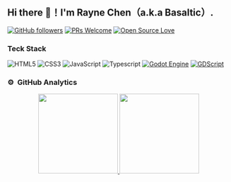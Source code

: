 ## Hi there 👋！I'm Rayne Chen（a.k.a Basaltic）.

[![GitHub followers](https://img.shields.io/github/followers/Basaltic?label=Follow&style=social)](https://github.com/Basaltic?tab=followers)
[![PRs Welcome](https://img.shields.io/badge/PRs-welcome-brightgreen.svg?style=flat&logo=github)](https://github.com/Basaltic) 
[![Open Source Love](https://badges.frapsoft.com/os/v2/open-source.svg?v=103)](https://github.com/Basaltic)

### Teck Stack
![HTML5](https://img.shields.io/badge/html5-%23E34F26.svg?style=for-the-badge&logo=html5&logoColor=white)
![CSS3](https://img.shields.io/badge/css3-%231572B6.svg?style=for-the-badge&logo=css3&logoColor=white)
![JavaScript](https://img.shields.io/badge/javascript-%23323330.svg?style=for-the-badge&logo=javascript&logoColor=%23F7DF1E)
![Typescript](https://img.shields.io/badge/typescript-%23323330.svg?style=for-the-badge&logo=typescript&logoColor=%23F7DF1E)
[![Godot Engine](https://img.shields.io/badge/GODOT-%23FFFFFF.svg?style=for-the-badge&logo=godot-engine)](https://godotengine.org)
[![GDScript](https://img.shields.io/badge/GDScript-5e5086?style=for-the-badge)](https://docs.godotengine.org/es/4.x/tutorials/scripting/gdscript/gdscript_basics.html)


### ⚙️ &nbsp;GitHub Analytics

<p align="center">
<a href="https://github.com/Basaltic">
  <img height="180em" src="https://github-readme-stats.vercel.app/api?username=basaltic&show_icons=true&theme=moltack&include_all_commits=true&count_private=true"/>
  <img height="180em" src="https://github-readme-stats.vercel.app/api/top-langs/?username=basaltic&layout=compact&langs_count=8&theme=moltack"/>
</a>
</p>

<!--
**Basaltic/Basaltic** is a ✨ _special_ ✨ repository because its `README.md` (this file) appears on your GitHub profile.

Here are some ideas to get you started:

- 🔭 I’m currently working on ...
- 🌱 I’m currently learning ...
- 👯 I’m looking to collaborate on ...
- 🤔 I’m looking for help with ...
- 💬 Ask me about ...
- 📫 How to reach me: ...
- 😄 Pronouns: ...
- ⚡ Fun fact: ...
-->
